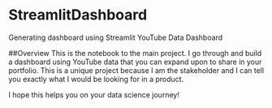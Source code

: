 # StreamlitDashboard
Generating dashboard using Streamlit
YouTube Data Dashboard

##Overview
This is the notebook to the main  project. I go through and build a dashboard using YouTube data that you can expand upon to share in your portfolio. This is a unique project because I am the stakeholder and I can tell you exactly what I would be looking for in a product.

I hope this helps you on your data science journey!
